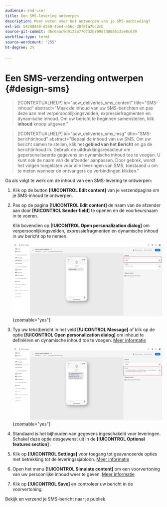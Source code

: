 ```yaml
---
audience: end-user
title: Een SMS-levering ontwerpen
description: Meer weten over het ontwerpen van je SMS-aanbieding?
exl-id: 54288448-d568-4be4-ab6c-d0f8fa7bc2cb
source-git-commit: d6c6aac9d9127a770732b709873008613ae8c639
workflow-type: tm+mt
source-wordcount: '255'
ht-degree: 2%

---
```


# Een SMS-verzending ontwerpen {#design-sms}

>[!CONTEXTUALHELP]
>id="acw_deliveries_sms_content"
>title="SMS-inhoud"
>abstract="Maak de inhoud van uw SMS-berichten en pas deze aan met verpersoonlijkingsvelden, expressiefragmenten en dynamische inhoud. Om uw bericht te beginnen samenstellen, klik **inhoud** knoop uitgeven."

>[!CONTEXTUALHELP]
>id="acw_deliveries_sms_msg"
>title="SMS-berichtinhoud"
>abstract="Bepaal de inhoud van uw SMS. Om uw bericht samen te stellen, klik het **gebied van het Bericht** en ga de berichtinhoud in. Gebruik de uitdrukkingsredacteur om gepersonaliseerde gegevens en dynamische inhoud toe te voegen. U kunt ook de naam van de afzender aanpassen. Door gebrek, wordt het volgen toegelaten voor alle leveringen van SMS, toestaand u om te meten wanneer de ontvangers op verbindingen klikken."

Ga als volgt te werk om de inhoud van een SMS-levering te ontwerpen:

1. Klik op de button **[!UICONTROL Edit content]** van je verzendpagina om je SMS-inhoud te ontwerpen.

1. Pas op de pagina **[!UICONTROL Edit content]** de naam van de afzender aan door **[!UICONTROL Sender field]** te openen en de voorkeursnaam in te voeren.

   Klik bovendien op **[!UICONTROL Open personalization dialog]** om verpersoonlijkingsvelden, expressiefragmenten en dynamische inhoud in uw bericht op te nemen.

   ![&#x200B; Schermschot die de Edit inhoudspagina met opties tonen om afzendernaam aan te passen en verpersoonlijkingsgebieden toe te voegen &#x200B;](assets/sms_content_1.png){zoomable="yes"}

1. Typ uw tekstbericht in het veld **[!UICONTROL Message]** of klik op de optie **[!UICONTROL Open personalization dialog]** om inhoud te definiëren en dynamische inhoud toe te voegen. [Meer informatie](../personalization/gs-personalization.md)

   ![&#x200B; Screenshot die het gebied van het Bericht met opties toont om dynamische inhoud toe te voegen &#x200B;](assets/sms_content_2.png){zoomable="yes"}

1. Standaard is het bijhouden van gegevens ingeschakeld voor leveringen. Schakel deze optie desgewenst uit in de **[!UICONTROL Optional features section]** .

1. Klik op **[!UICONTROL Settings]** voor toegang tot geavanceerde opties met betrekking tot de leveringssjabloon. [Meer informatie](../advanced-settings/delivery-settings.md)

1. Open het menu **[!UICONTROL Simulate content]** om een voorvertoning van uw persoonlijke inhoud weer te geven. [Meer informatie](send-sms.md#preview-sms)

1. Klik op **[!UICONTROL Save]** en controleer uw bericht in de voorvertoning.

Bekijk en verzend je SMS-bericht naar je publiek.